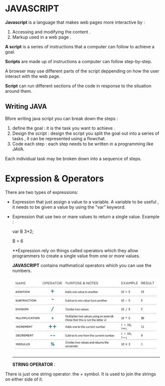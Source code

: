 # JAVASCRIPT 
**Javascript** is a language that makes web pages more interactive by :

1. Accessing and modifying the content .
1. Markup used in a web page .

**A script** is a series of instructions that a computer can follow to achieve a goal.

**Scripts** are made up of instructions a computer can follow step-by-step.

A browser may use different parts of the script deppending on how the user interact with the web page.

**Script** can run different sections of the code in response to the situation around them.


## Writing JAVA 
Bfore writing java script you can break down the steps : 

1. define the goal : it is the task you want to achieve .
1. Design the script : design the script you split the goal out into a series of tasks , it can be represented using a flowchat.
2. Code each step : each step needs to be written in a programming like JAVA. 

Each individual task may be broken down into a sequence of steps.
# Expression & Operators
There are two types of expressions:
* Expression that just assign a value to a variable. A variable to be useful , it needs to be given a value by using the "var" keyword.
* Expression that use two or mare values to return a single value. Example :

   var B 3*2;

  B = 6 

  **Expression rely on things called operators which they allow programmers to create a single value from one or more values.

  **JAVASCRIPT** contains mathmatical operators which you can use the numbers.
                              
     ![mathmatical operator](21.jpg)                         
     ***
    **STRING OPERATOR** :

There is just one string operator: the + symbol. It is used to join the strings on either side of it.